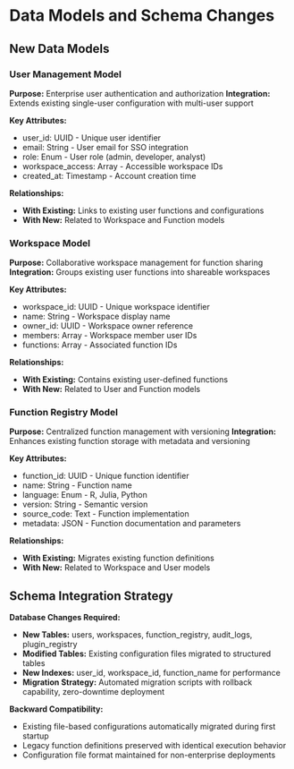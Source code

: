 # Data Models and Schema Changes

## New Data Models

### User Management Model
**Purpose:** Enterprise user authentication and authorization
**Integration:** Extends existing single-user configuration with multi-user support

**Key Attributes:**
- user_id: UUID - Unique user identifier
- email: String - User email for SSO integration
- role: Enum - User role (admin, developer, analyst)
- workspace_access: Array - Accessible workspace IDs
- created_at: Timestamp - Account creation time

**Relationships:**
- **With Existing:** Links to existing user functions and configurations
- **With New:** Related to Workspace and Function models

### Workspace Model
**Purpose:** Collaborative workspace management for function sharing
**Integration:** Groups existing user functions into shareable workspaces

**Key Attributes:**
- workspace_id: UUID - Unique workspace identifier
- name: String - Workspace display name
- owner_id: UUID - Workspace owner reference
- members: Array - Workspace member user IDs
- functions: Array - Associated function IDs

**Relationships:**
- **With Existing:** Contains existing user-defined functions
- **With New:** Related to User and Function models

### Function Registry Model
**Purpose:** Centralized function management with versioning
**Integration:** Enhances existing function storage with metadata and versioning

**Key Attributes:**
- function_id: UUID - Unique function identifier
- name: String - Function name
- language: Enum - R, Julia, Python
- version: String - Semantic version
- source_code: Text - Function implementation
- metadata: JSON - Function documentation and parameters

**Relationships:**
- **With Existing:** Migrates existing function definitions
- **With New:** Related to Workspace and User models

## Schema Integration Strategy
**Database Changes Required:**
- **New Tables:** users, workspaces, function_registry, audit_logs, plugin_registry
- **Modified Tables:** Existing configuration files migrated to structured tables
- **New Indexes:** user_id, workspace_id, function_name for performance
- **Migration Strategy:** Automated migration scripts with rollback capability, zero-downtime deployment

**Backward Compatibility:**
- Existing file-based configurations automatically migrated during first startup
- Legacy function definitions preserved with identical execution behavior
- Configuration file format maintained for non-enterprise deployments
